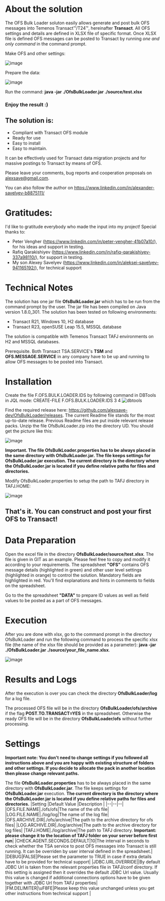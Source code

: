 ﻿# About the solution
The OFS Bulk Loader soluton easily allows generate and post bulk OFS messages into Temenos Transact™/T24™, hereinafter **Transact**.  All OFS settings and details are defined in XLSX file of specific format. Once XLSX file is defined OFS messages can be posted to Transact by running *one and only command* in the command prompt. 

Make OFS and other settings:

![image](https://github.com/alexsave-dev/OfsBulkLoader/assets/65187677/80bc8040-dde2-4d6c-9140-e118321e33e6)

Prepare the data:

![image](https://github.com/alexsave-dev/OfsBulkLoader/assets/65187677/ebc5581f-4d8a-48cd-a334-16eeec46b03a)

Run the command: **java -jar ./OfsBulkLoader.jar ./source/test.xlsx**

### Enjoy the result :)

## The solution is:

 - Compliant with Transact OFS module  
 - Ready for use  
 - Easy to install 
 - Easy to maintain.

It can be effectively used for Transact data migration projects and for massive postings to Transact by means of OFS.

Please leave your comments, bug reports and cooperation proposals on alexsave@gmail.com.

You can also follow the author on https://www.linkedin.com/in/alexander-savelyev-b8875111/

# Gratitudes:
I'd like to gratitude everybody who made the input into my project!
Special thanks to:
 - Peter Vengher (https://www.linkedin.com/in/peter-vengher-41b07a10/), for his ideas and support in testing.   
 - Rafiq Qarakishiyev (https://www.linkedin.com/in/rafiq-qarakishiyev-337a98110/), for support in testing.
 - My son Alexey Savelyev (https://www.linkedin.com/in/aleksei-savelyev-941165192/), for technical support 

# Technical Notes
The solution has one jar file **OfsBulkLoader.jar** which has to be run from the command prompt by the user. The jar file has been compiled on Java version 1.8.0_301. The solution has been tested on following environments: 
- Transact R21, Windows 10, H2 database
- Transact R23, openSUSE Leap 15.5, MSSQL database 

The solution is compatible with Temenos Transact TAFJ environments on H2 and MSSQL databases. 

Prerequisite. Both Transact TSA.SERVICE's **TSM** and **OFS.MESSAGE.SERVICE** in any company have to be up and running to allow OFS messages to be posted into Transact.

# Installation
Create the file F.OFS.BULK.LOADER.IDS by following command in DBTools in JQL mode:
CREATE-FILE F.OFS.BULK.LOADER.IDS 3 4
![dbtools](https://github.com/alexsave-dev/OfsBulkLoader/assets/65187677/a51d5c05-90c1-4d67-ad7e-d52e2f9ae22f)

Find the required release here: https://github.com/alexsave-dev/OfsBulkLoader/releases. The current Readme file stands for the most up-to-date release. Previous Readme files are put inside relevant release packs. 
Unzip the file OfsBulkLoader.zip into the directory UD. You should get the picture like this:

![image](https://github.com/alexsave-dev/OfsBulkLoader/assets/65187677/b25548a3-7cc8-4f03-8ded-bc734a188e96)


**Important. The file OfsBulkLoader.properties has to be always placed in the same directory with OfsBulkLoader.jar. The file keeps settings for OfsBulkLoader.jar execution. The current directory is the directory where the OfsBulkLoader.jar is located if you define relative paths for files and directories.**

Modify OfsBulkLoader.properties to setup the path to TAFJ directory in TAFJ.HOME:

![image](https://github.com/alexsave-dev/OfsBulkLoader/assets/65187677/cb6c1bf7-91b6-4eeb-9824-dcb0f04eb208)


## That's it. You can construct and post your first OFS to Transact!

# Data Preparation
Open the excel file in the directory **OfsBulkLoader/source/test.xlsx**. The file is given in GIT as an example. Please feel free to copy and modify it according to your requirements. The spreadsheet **"OFS"** contains OFS message details (highlighted in green) and other user level settings (highlighted in orange) to control the solution. Mandatory fields are highlighted in red. You'll find explanations and hints in comments to fields on the spreadsheet.

Go to the the spreadsheet **"DATA"** to prepare ID values as well as field values to be posted as a part of OFS messages.  

# Execution
After you are done with xlsx, go to the command prompt in the directory OfsBulkLoader and run the following command to process the specific xlsx file (the name of the xlsx file should be provided as a parameter): **java -jar ./OfsBulkLoader.jar ./source/your_file_name.xlsx**.   

![image](https://github.com/alexsave-dev/OfsBulkLoader/assets/65187677/b1f2c649-0579-4fd8-adc8-c1ad726a0013)


# Results and Logs
After the execution is over you can check the directory **OfsBulkLoader/log** for a log file.

The processed OFS file will be in the directory **OfsBulkLoader/ofs/archive** if the flag **POST.TO.TRANSACT=YES** in the spreadsheet. Otherwise the ready OFS file will be in the directory **OfsBulkLoader/ofs** without further processing. 

# Settings
**Important note: You don't need to change settings if you followed all instructions above and you are happy with existing structure of folders and other settings. If you decide to allocate the pack in another location then please change relevant paths.**

The file **OfsBulkLoader.properties** has to be always placed in the same directory with **OfsBulkLoader.jar**. The file keeps settings for **OfsBulkLoader.jar** execution. **The current directory is the directory where the **OfsBulkLoader.jar** is located if you define relative paths for files and directories.**
|Setting  |Default Value  |Description  |
|--|--|--|
|OFS.FILE.NAME|./ofs/ofs|The name of the ofs file|
|LOG.FILE.NAME|./log/log|The name of the log file|
|OFS.ARCHIVE.DIR|./ofs/archive|The path to the archive directory for ofs files|
|LOG.ARCHIVE.DIR|./log/archive|The path to the archive directory for log files|
|TAFJ.HOME|./log/archive|The path to TAFJ directory. **Important: please change it to the location of TAFJ folder on your server before first run**|
|CHECK.AGENT.SECONDS.DEFAULT|10|The interval in seconds to check whether the TSA service to post OFS messages into Transact is still running. It can be overriden by user interval defined in the spreadsheet.|
|DEBUG|FALSE|Please set the parameter to TRUE in case if extra details have to be provided for technical support|
|JDBC.URL.OVERRIDE||By default JDBC Url is taken from the relevant properties file in TAFJ/conf directory. If this setting is assigned then it overrides the default JDBC Url value. Usually this value is changed if additional connections options have to be given together with JDBC Url from TAFJ properties|
|FM.DELIMITER|\uF8FE|Please keep this value unchanged unless you get other instructions from technical support |

